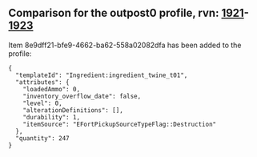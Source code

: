 ## Comparison for the outpost0 profile, rvn: [1921](https://github.com/PRO100KatYT/FortniteProfileRevisions/tree/main/profiles/outpost0/1921%20outpost0.json)-[1923](https://github.com/PRO100KatYT/FortniteProfileRevisions/tree/main/profiles/outpost0/1923%20outpost0.json)

Item 8e9dff21-bfe9-4662-ba62-558a02082dfa has been added to the profile:

```
{
  "templateId": "Ingredient:ingredient_twine_t01",
  "attributes": {
    "loadedAmmo": 0,
    "inventory_overflow_date": false,
    "level": 0,
    "alterationDefinitions": [],
    "durability": 1,
    "itemSource": "EFortPickupSourceTypeFlag::Destruction"
  },
  "quantity": 247
}
```

<br><br>
